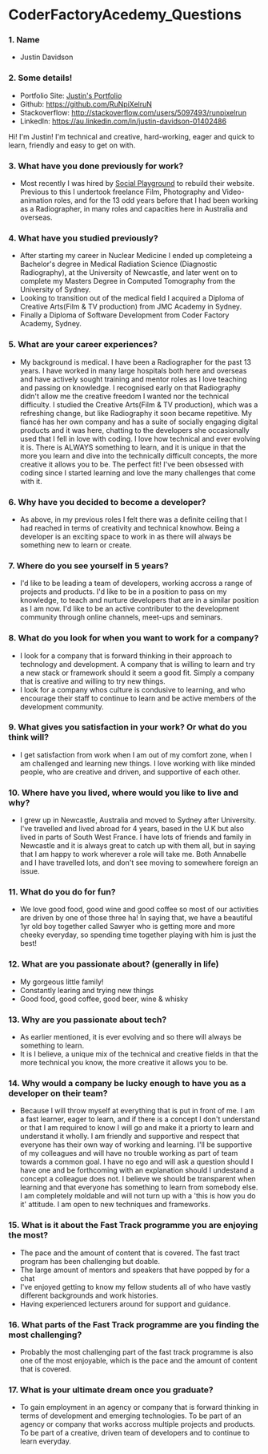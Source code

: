 # CoderFactoryAcedemy_Questions

[logo]: https://github.com/adam-p/markdown-here/raw/master/src/common/images/icon48.png "Logo Title Text 2"

### 1. Name
  * Justin Davidson

### 2. Some details!
  * Portfolio Site: [Justin's Portfolio](http://cfa-portfolio.herokuapp.com "Justin's Portfolio Site :)")
  * Github: https://github.com/RuNpiXelruN
  * Stackoverflow: http://stackoverflow.com/users/5097493/runpixelrun
  * LinkedIn: https://au.linkedin.com/in/justin-davidson-01402486
  
Hi! I'm Justin! I'm technical and creative, hard-working, eager and quick to learn, friendly and easy to get on with.

### 3. What have you done previously for work?
  * Most recently I was hired by [Social Playground](https:/socialplayground.com.au "Social Playground's Website!") to rebuild their website. Previous to this I undertook freelance Film, Photography and Video-animation roles, and for the 13 odd years before that I had been working as a Radiographer, in many roles and capacities here in Australia and overseas.

### 4. What have you studied previously?
  * After starting my career in Nuclear Medicine I ended up completeing a Bachelor's degree in Medical Radiation Science (Diagnostic Radiography), at the University of Newcastle, and later went on to complete my Masters Degree in Computed Tomography from the University of Sydney.
  * Looking to transition out of the medical field I acquired a Diploma of Creative Arts(Film & TV production) from JMC Academy in Sydney.
  * Finally a Diploma of Software Development from Coder Factory Academy, Sydney.

### 5. What are your career experiences?
  * My background is medical. I have been a Radiographer for the past 13 years. I have worked in many large hospitals both here and overseas and have actively sought training and mentor roles as I love teaching and passing on knowledge. I recognised early on that Radiography didn't allow me the creative freedom I wanted nor the technical difficulty. I studied the Creative Arts(Film & TV production), which was a refreshing change, but like Radiography it soon became repetitive. My fiancé has her own company and has a suite of socially engaging digital products and it was here, chatting to the developers she occasionally used that I fell in love with coding. I love how technical and ever evolving it is. There is ALWAYS something to learn, and it is unique in that the more you learn and dive into the technically difficult concepts, the more creative it allows you to be. The perfect fit! I've been obsessed with coding since I started learning and love the many challenges that come with it.

### 6. Why have you decided to become a developer?
  * As above, in my previous roles I felt there was a definite ceiling that I had reached in terms of creativity and technical knowhow. Being a developer is an exciting space to work in as there will always be something new to learn or create.

### 7. Where do you see yourself in 5 years?
  * I'd like to be leading a team of developers, working accross a range of projects and products. I'd like to be in a position to pass on my knowledge, to teach and nurture developers that are in a similar position as I am now. I'd like to be an active contributer to the development community through online channels, meet-ups and seminars.

### 8. What do you look for when you want to work for a company?
  * I look for a company that is forward thinking in their approach to technology and development. A company that is willing to learn and try a new stack or framework should it seem a good fit. Simply a company that is creative and willing to try new things.
  * I look for a company whos culture is condusive to learning, and who encourage their staff to continue to learn and be active members of the development community.

### 9. What gives you satisfaction in your work? Or what do you think will?
  * I get satisfaction from work when I am out of my comfort zone, when I am challenged and learning new things. I love working with like minded people, who are creative and driven, and supportive of each other.

### 10. Where have you lived, where would you like to live and why?
  * I grew up in Newcastle, Australia and moved to Sydney after University. I've travelled and lived abroad for 4 years, based in the U.K but also lived in parts of South West France. I have lots of friends and family in Newcastle and it is always great to catch up with them all, but in saying that I am happy to work wherever a role will take me. Both Annabelle and I have travelled lots, and don't see moving to somewhere foreign an issue.

### 11. What do you do for fun?
  * We love good food, good wine and good coffee so most of our activities are driven by one of those three ha! In saying that, we have a beautiful 1yr old boy together called Sawyer who is getting more and more cheeky everyday, so spending time together playing with him is just the best!

### 12. What are you passionate about? (generally in life)
  * My gorgeous little family!
  * Constantly learing and trying new things
  * Good food, good coffee, good beer, wine & whisky
  

### 13. Why are you passionate about tech?
  * As earlier mentioned, it is ever evolving and so there will always be something to learn. 
  * It is I believe, a unique mix of the technical and creative fields in that the more technical you know, the more creative it allows you to be.

### 14. Why would a company be lucky enough to have you as a developer on their team?
  * Because I will throw myself at everything that is put in front of me. I am a fast learner, eager to learn, and if there is a concept I don't understand or that I am required to know I will go and make it a priorty to learn and understand it wholly. I am friendly and supportive and respect that everyone has their own way of working and learning. I'll be supportive of my colleagues and will have no trouble working as part of team towards a common goal. I have no ego and will ask a question should I have one and be forthcoming with an explanation should I undestand a concept a colleague does not. I believe we should be transparent when learning and that everyone has something to learn from somebody else. I am completely moldable and will not turn up with a 'this is how you do it' attitude. I am open to new techniques and frameworks.

### 15. What is it about the Fast Track programme you are enjoying the most?
  * The pace and the amount of content that is covered. The fast tract program has been challenging but doable.
  * The large amount of mentors and speakers that have popped by for a chat
  * I've enjoyed getting to know my fellow students all of who have vastly different backgrounds and work histories.
  * Having experienced lecturers around for support and guidance.

### 16. What parts of the Fast Track programme are you finding the most challenging?
  * Probably the most challenging part of the fast track programme is also one of the most enjoyable, which is the pace and the amount of content that is covered.

### 17. What is your ultimate dream once you graduate?
  * To gain employment in an agency or company that is forward thinking in terms of development and emerging technologies. To be part of an agency or company that works accross multiple projects and products. To be part of a creative, driven team of developers and to continue to learn everyday.
